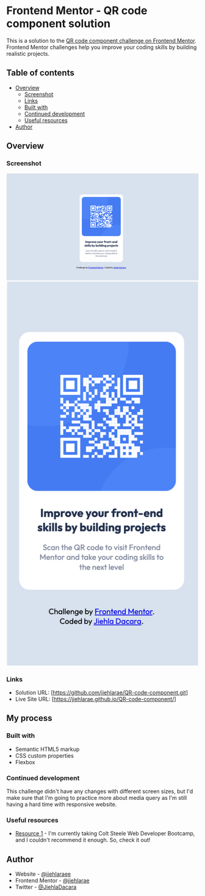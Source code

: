 # Frontend Mentor - QR code component solution

This is a solution to the [QR code component challenge on Frontend Mentor](https://www.frontendmentor.io/challenges/qr-code-component-iux_sIO_H). Frontend Mentor challenges help you improve your coding skills by building realistic projects. 

## Table of contents

- [Overview](#overview)
  - [Screenshot](#screenshot)
  - [Links](#links)
  - [Built with](#built-with)
  - [Continued development](#continued-development)
  - [Useful resources](#useful-resources)
- [Author](#author)


## Overview

### Screenshot

![](./images/desktop%20version.png)
![](./images/mobile%20version.png)

### Links

- Solution URL: [https://github.com/jiehlarae/QR-code-component.git]
- Live Site URL: [https://jiehlarae.github.io/QR-code-component/]

## My process

### Built with

- Semantic HTML5 markup
- CSS custom properties
- Flexbox

### Continued development

This challenge didn't have any changes with different screen sizes, but I'd make sure that I'm going to practice more about media query as I'm still having a hard time with responsive website. 

### Useful resources

- [Resource 1](https://www.udemy.com/course/the-web-developer-bootcamp/learn/lecture/22587506#overview) - I'm currently taking Colt Steele Web Developer Bootcamp, and I couldn't recommend it enough. So, check it out!

## Author

- Website - [@jiehlaraee](https://github.com/jiehlarae)
- Frontend Mentor - [@jiehlarae](https://www.frontendmentor.io/profile/jiehlarae)
- Twitter - [@JiehlaDacara](https://twitter.com/JiehlaDacara)